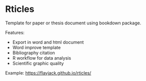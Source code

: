 # Rticles

Template for paper or thesis document using bookdown package.

Features:

- Export in word and html document
- Word improve template
- Bibliography citation
- R workflow for data analysis
- Scientific graphic quality

Example: https://flavjack.github.io/rticles/
